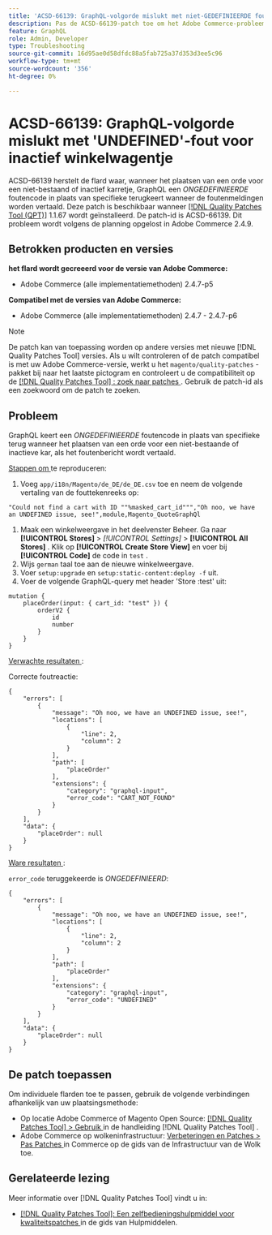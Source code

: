 ```yaml
---
title: 'ACSD-66139: GraphQL-volgorde mislukt met niet-GEDEFINIEERDE fout voor inactief winkelwagentje'
description: Pas de ACSD-66139-patch toe om het Adobe Commerce-probleem te verhelpen, waarbij GraphQL bij het plaatsen van een order voor een niet-bestaand of inactief winkelwagentje een UNDEFINED-foutcode retourneert in plaats van een specifieke foutcode wanneer foutberichten worden vertaald.
feature: GraphQL
role: Admin, Developer
type: Troubleshooting
source-git-commit: 16d95ae0d58dfdc88a5fab725a37d353d3ee5c96
workflow-type: tm+mt
source-wordcount: '356'
ht-degree: 0%

---
```



# ACSD-66139: GraphQL-volgorde mislukt met &#39;UNDEFINED&#39;-fout voor inactief winkelwagentje

ACSD-66139 herstelt de flard waar, wanneer het plaatsen van een orde voor een niet-bestaand of inactief karretje, GraphQL een *ONGEDEFINIEERDE* foutencode in plaats van specifieke terugkeert wanneer de foutenmeldingen worden vertaald. Deze patch is beschikbaar wanneer [[!DNL Quality Patches Tool (QPT)]](/help/tools/quality-patches-tool/quality-patches-tool-to-self-serve-quality-patches.md) 1.1.67 wordt geïnstalleerd. De patch-id is ACSD-66139. Dit probleem wordt volgens de planning opgelost in Adobe Commerce 2.4.9.

## Betrokken producten en versies

**het flard wordt gecreeerd voor de versie van Adobe Commerce:**

* Adobe Commerce (alle implementatiemethoden) 2.4.7-p5

**Compatibel met de versies van Adobe Commerce:**

* Adobe Commerce (alle implementatiemethoden) 2.4.7 - 2.4.7-p6

>[!NOTE]
>
>De patch kan van toepassing worden op andere versies met nieuwe [!DNL Quality Patches Tool] versies. Als u wilt controleren of de patch compatibel is met uw Adobe Commerce-versie, werkt u het `magento/quality-patches` -pakket bij naar het laatste pictogram en controleert u de compatibiliteit op de [[!DNL Quality Patches Tool] : zoek naar patches ](https://experienceleague.adobe.com/tools/commerce-quality-patches/index.html) . Gebruik de patch-id als een zoekwoord om de patch te zoeken.

## Probleem

GraphQL keert een *ONGEDEFINIEERDE* foutencode in plaats van specifieke terug wanneer het plaatsen van een orde voor een niet-bestaande of inactieve kar, als het foutenbericht wordt vertaald.

<u> Stappen om </u> te reproduceren:

1. Voeg `app/i18n/Magento/de_DE/de_DE.csv` toe en neem de volgende vertaling van de fouttekenreeks op:

```
"Could not find a cart with ID ""%masked_cart_id""","Oh noo, we have an UNDEFINED issue, see!",module,Magento_QuoteGraphQl
```

1. Maak een winkelweergave in het deelvenster Beheer. Ga naar **[!UICONTROL Stores]** > *[!UICONTROL Settings]* > **[!UICONTROL All Stores]** . Klik op **[!UICONTROL Create Store View]** en voer bij **[!UICONTROL Code]** de code in `test` .
1. Wijs `german` taal toe aan de nieuwe winkelweergave.
1. Voer `setup:upgrade` en `setup:static-content:deploy -f` uit.
1. Voer de volgende GraphQL-query met header &#39;Store :test&#39; uit:

```
mutation {
    placeOrder(input: { cart_id: "test" }) {
        orderV2 {
            id
            number
        }
    }
}
```

<u> Verwachte resultaten </u>:

Correcte foutreactie:

```
{
    "errors": [
        {
            "message": "Oh noo, we have an UNDEFINED issue, see!",
            "locations": [
                {
                    "line": 2,
                    "column": 2
                }
            ],
            "path": [
                "placeOrder"
            ],
            "extensions": {
                "category": "graphql-input",
                "error_code": "CART_NOT_FOUND"
            }
        }
    ],
    "data": {
        "placeOrder": null
    }
}
```

<u> Ware resultaten </u>:

`error_code` teruggekeerde is *ONGEDEFINIEERD*:

```
{
    "errors": [
        {
            "message": "Oh noo, we have an UNDEFINED issue, see!",
            "locations": [
                {
                    "line": 2,
                    "column": 2
                }
            ],
            "path": [
                "placeOrder"
            ],
            "extensions": {
                "category": "graphql-input",
                "error_code": "UNDEFINED"
            }
        }
    ],
    "data": {
        "placeOrder": null
    }
}
```

## De patch toepassen

Om individuele flarden toe te passen, gebruik de volgende verbindingen afhankelijk van uw plaatsingsmethode:

* Op locatie Adobe Commerce of Magento Open Source: [[!DNL Quality Patches Tool] > Gebruik ](/help/tools/quality-patches-tool/usage.md) in de handleiding [!DNL Quality Patches Tool] .
* Adobe Commerce op wolkeninfrastructuur: [ Verbeteringen en Patches > Pas Patches ](https://experienceleague.adobe.com/docs/commerce-cloud-service/user-guide/develop/upgrade/apply-patches.html) in Commerce op de gids van de Infrastructuur van de Wolk toe.

## Gerelateerde lezing

Meer informatie over [!DNL Quality Patches Tool] vindt u in:

* [[!DNL Quality Patches Tool]: Een zelfbedieningshulpmiddel voor kwaliteitspatches ](/help/tools/quality-patches-tool/quality-patches-tool-to-self-serve-quality-patches.md) in de gids van Hulpmiddelen.
